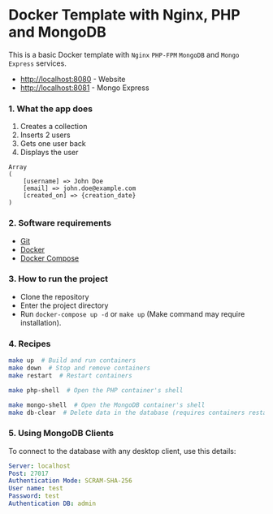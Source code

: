 # Docker Template with Nginx, PHP and MongoDB #

This is a basic Docker template with `Nginx` `PHP-FPM` `MongoDB` and `Mongo Express` services.

* [http://localhost:8080](http://localhost:8080) - Website
* [http://localhost:8081](http://localhost:8081) - Mongo Express

### 1. What the app does ###

1. Creates a collection
2. Inserts 2 users
3. Gets one user back
4. Displays the user

```
Array
(
    [username] => John Doe
    [email] => john.doe@example.com
    [created_on] => {creation_date}
)
```


### 2. Software requirements ###

* [Git](https://git-scm.com/)
* [Docker](https://www.docker.com/)
* [Docker Compose](https://docs.docker.com/compose/)


### 3. How to run the project ###

* Clone the repository
* Enter the project directory
* Run `docker-compose up -d` or `make up` (Make command may require installation).


### 4. Recipes ###

```bash
make up  # Build and run containers
make down  # Stop and remove containers
make restart  # Restart containers

make php-shell  # Open the PHP container's shell

make mongo-shell  # Open the MongoDB container's shell
make db-clear  # Delete data in the database (requires containers restart)
```

### 5. Using MongoDB Clients ###

To connect to the database with any desktop client, use this details:
```yaml
Server: localhost
Post: 27017
Authentication Mode: SCRAM-SHA-256
User name: test
Password: test
Authentication DB: admin
```
